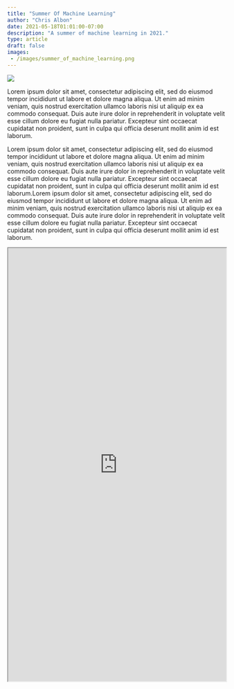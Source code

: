 ```yaml
---
title: "Summer Of Machine Learning"
author: "Chris Albon"
date: 2021-05-18T01:01:00-07:00
description: "A summer of machine learning in 2021."
type: article
draft: false
images:
 - /images/summer_of_machine_learning.png
---
```


<img src="/images/summer_of_machine_learning.png"></img>

Lorem ipsum dolor sit amet, consectetur adipiscing elit, sed do eiusmod tempor incididunt ut labore et dolore magna aliqua. Ut enim ad minim veniam, quis nostrud exercitation ullamco laboris nisi ut aliquip ex ea commodo consequat. Duis aute irure dolor in reprehenderit in voluptate velit esse cillum dolore eu fugiat nulla pariatur. Excepteur sint occaecat cupidatat non proident, sunt in culpa qui officia deserunt mollit anim id est laborum.

Lorem ipsum dolor sit amet, consectetur adipiscing elit, sed do eiusmod tempor incididunt ut labore et dolore magna aliqua. Ut enim ad minim veniam, quis nostrud exercitation ullamco laboris nisi ut aliquip ex ea commodo consequat. Duis aute irure dolor in reprehenderit in voluptate velit esse cillum dolore eu fugiat nulla pariatur. Excepteur sint occaecat cupidatat non proident, sunt in culpa qui officia deserunt mollit anim id est laborum.Lorem ipsum dolor sit amet, consectetur adipiscing elit, sed do eiusmod tempor incididunt ut labore et dolore magna aliqua. Ut enim ad minim veniam, quis nostrud exercitation ullamco laboris nisi ut aliquip ex ea commodo consequat. Duis aute irure dolor in reprehenderit in voluptate velit esse cillum dolore eu fugiat nulla pariatur. Excepteur sint occaecat cupidatat non proident, sunt in culpa qui officia deserunt mollit anim id est laborum.



<iframe width=100% height=1000px src="https://docs.google.com/spreadsheets/d/e/2PACX-1vT33rQsvLa8nf08wTM4D7i8ADle7NPxAcxYI0gesIONpW4foVxBUpZunb2Xa3_VGLIPUG7-JOd3eJz6/pubhtml?gid=319525631&amp;single=true&amp;widget=true&amp;headers=false"></iframe>